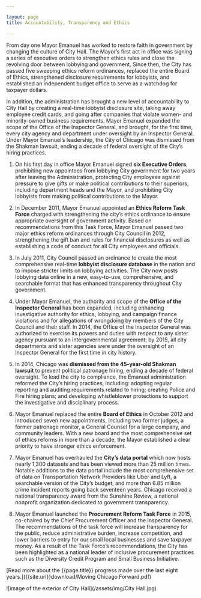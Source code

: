 ```yaml
---

layout: page
title: Accountability, Transparency and Ethics

---
```


From day one Mayor Emanuel has worked to restore faith in government by changing the culture of City Hall. The Mayor’s first act in office was signing a series of executive orders to strengthen ethics rules and close the revolving door between lobbying and government. Since then, the City has passed five sweeping ethics reform ordinances, replaced the entire Board of Ethics, strengthened disclosure requirements for lobbyists, and established an independent budget office to serve as a watchdog for taxpayer dollars.

In addition, the administration has brought a new level of accountability to City Hall by creating a real-time lobbyist disclosure site, taking away employee credit cards, and going after companies that violate women- and minority-owned business requirements. Mayor Emanuel expanded the scope of the Office of the Inspector General, and brought, for the first time, every city agency and department under oversight by an Inspector General. Under Mayor Emanuel’s leadership, the City of Chicago was dismissed from the Shakman lawsuit, ending a decade of federal oversight of the City’s hiring practices.

1. On his first day in office Mayor Emanuel signed **six Executive Orders**, prohibiting new appointees from lobbying City government for two years after leaving the Administration, protecting City employees against pressure to give gifts or make political contributions to their superiors, including department heads and the Mayor, and prohibiting City lobbyists from making political contributions to the Mayor.

1. In December 2011, Mayor Emanuel appointed an **Ethics Reform Task Force** charged with strengthening the city’s ethics ordinance to ensure appropriate oversight of government activity. Based on recommendations from this Task Force, Mayor Emanuel passed two major ethics reform ordinances through City Council in 2012, strengthening the gift ban and rules for financial disclosures as well as establishing a code of conduct for all City employees and officials.

1. In July 2011, City Council passed an ordinance to create the most comprehensive real-time **lobbyist disclosure database** in the nation and to impose stricter limits on lobbying activities. The City now posts lobbying data online in a new, easy-to-use, comprehensive, and searchable format that has enhanced transparency throughout City government.

1. Under Mayor Emanuel, the authority and scope of the **Office of the Inspector General** has been expanded, including enhancing investigative authority for ethics, lobbying, and campaign finance violations and for allegations of wrongdoing by members of the City Council and their staff. In 2014, the Office of the Inspector General was authorized to exercise its powers and duties with respect to any sister agency pursuant to an intergovernmental agreement; by 2015, all city departments and sister agencies were under the oversight of an Inspector General for the first time in city history.

1. In 2014, Chicago was **dismissed from the 45-year-old Shakman lawsuit** to prevent political patronage hiring, ending a decade of federal oversight. To lead the city to compliance, the Emanuel administration reformed the City’s hiring practices, including: adopting regular reporting and auditing requirements related to hiring; creating Police and Fire hiring plans; and developing whistleblower protections to support the investigative and disciplinary process. 

1. Mayor Emanuel replaced the entire **Board of Ethics** in October 2012 and introduced seven new appointments, including two former judges, a former patronage monitor, a General Counsel for a large company, and community leaders. With a new board and the most comprehensive set of ethics reforms in more than a decade, the Mayor established a clear priority to have stronger ethics enforcement.

1. Mayor Emanuel has overhauled the **City’s data portal** which now hosts nearly 1,300 datasets and has been viewed more than 25 million times. Notable additions to the data portal include the most comprehensive set of data on Transportation Network Providers like Uber and Lyft, a searchable version of the City’s budget, and more than 6.85 million crime incident reports going back seventeen years. Chicago received a national transparency award from the Sunshine Review, a national nonprofit organization dedicated to government transparency.

1. Mayor Emanuel launched the **Procurement Reform Task Force** in 2015, co-chaired by the Chief Procurement Officer and the Inspector General. The recommendations of the task force will increase transparency for the public, reduce administrative burden, increase competition, and lower barriers to entry for our small local businesses and save taxpayer money. As a result of the Task Force’s recommendations, the City has been highlighted as a national leader of inclusive procurement practices such as the Diversity Credit Program and Small Business Initiative.

[Read more about the {{page.title}} progress made over the last eight years.]({{site.url}}download/Moving Chicago Forward.pdf)

![image of the exterior of City Hall](/assets/img/City Hall.jpg) 